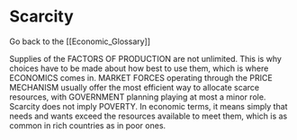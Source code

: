 # Scarcity

Go back to the [[Economic_Glossary]]


Supplies of the FACTORS OF PRODUCTION are not unlimited. This is why choices have to be made about how best to use them, which is where ECONOMICS comes in. MARKET FORCES operating through the PRICE MECHANISM usually offer the most efficient way to allocate scarce resources, with GOVERNMENT planning playing at most a minor role. Scarcity does not imply POVERTY. In economic terms, it means simply that needs and wants exceed the resources available to meet them, which is as common in rich countries as in poor ones.

